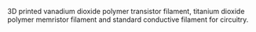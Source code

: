 3D printed vanadium dioxide polymer transistor filament, titanium dioxide polymer memristor filament and standard conductive filament for circuitry.
